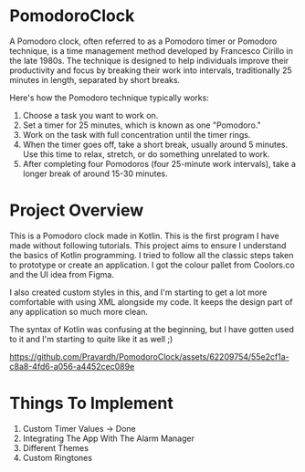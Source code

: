 # PomodoroClock

A Pomodoro clock, often referred to as a Pomodoro timer or Pomodoro technique, is a time management method developed by Francesco Cirillo in the late 1980s. The technique is designed to help individuals improve their productivity and focus by breaking their work into intervals, traditionally 25 minutes in length, separated by short breaks.

Here's how the Pomodoro technique typically works:

1. Choose a task you want to work on.
2. Set a timer for 25 minutes, which is known as one "Pomodoro."
3. Work on the task with full concentration until the timer rings.
4. When the timer goes off, take a short break, usually around 5 minutes. Use this time to relax, stretch, or do something unrelated to work.
5. After completing four Pomodoros (four 25-minute work intervals), take a longer break of around 15-30 minutes.

# Project Overview

This is a Pomodoro clock made in Kotlin. This is the first program I have made without following tutorials.
This project aims to ensure I understand the basics of Kotlin programming. I tried to follow all the classic steps taken 
to prototype or create an application. I got the colour pallet from Coolors.co and the UI idea from Figma. 

I also created custom styles in this, and I'm starting to get a lot more comfortable with using XML alongside my code. It keeps the design part 
of any application so much more clean.

The syntax of Kotlin was confusing at the beginning, but I have gotten used to it and I'm starting to quite like it as well ;) 


https://github.com/Pravardh/PomodoroClock/assets/62209754/55e2cf1a-c8a8-4fd6-a056-a4452cec089e



# Things To Implement

1. Custom Timer Values -> Done
2. Integrating The App With The Alarm Manager
3. Different Themes
4. Custom Ringtones

